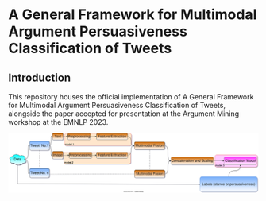 # A General Framework for Multimodal Argument Persuasiveness Classification of Tweets

## Introduction
This repository houses the official implementation of A General Framework for Multimodal Argument Persuasiveness Classification of Tweets, alongside the paper accepted for presentation at the Argument Mining workshop at the EMNLP 2023. 

![Framework Design](framework.svg)
